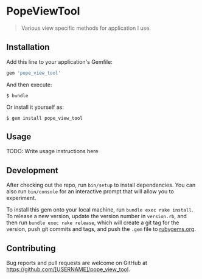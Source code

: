 # PopeViewTool

 > Various view specific methods for application I use.

## Installation

Add this line to your application's Gemfile:

```ruby
gem 'pope_view_tool'
```

And then execute:

    $ bundle

Or install it yourself as:

    $ gem install pope_view_tool

## Usage

TODO: Write usage instructions here

## Development

After checking out the repo, run `bin/setup` to install dependencies. You can also run `bin/console` for an interactive prompt that will allow you to experiment.

To install this gem onto your local machine, run `bundle exec rake install`. To release a new version, update the version number in `version.rb`, and then run `bundle exec rake release`, which will create a git tag for the version, push git commits and tags, and push the `.gem` file to [rubygems.org](https://rubygems.org).

## Contributing

Bug reports and pull requests are welcome on GitHub at https://github.com/[USERNAME]/pope_view_tool.
